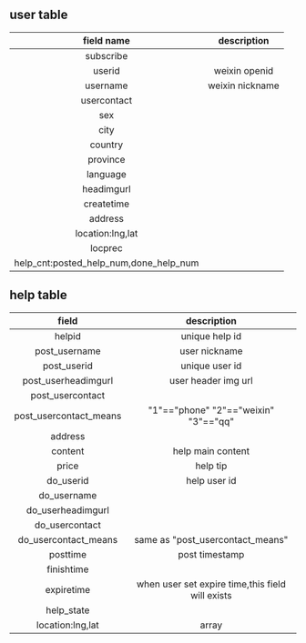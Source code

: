 
## user table
| field name   |  description            |
|:------------:|:-----------------------:|
|subscribe     |                         |
|userid        |   weixin openid         |
|username      |  weixin nickname        |
|usercontact   |                         |
|sex           |                         |
|city          |                         |
|country       |                         |
|province      |                         |
|language      |                         |
|headimgurl    |                         |
|createtime    |                         |
|address       |                         |
|location:lng,lat|                       |
|locprec       |                         |
|help_cnt:posted_help_num,done_help_num| |

## help table
| field             |     description    |
|:-----------------:|:------------------:|
|helpid             |   unique help id   |
|post_username      |   user nickname    |
|post_userid        |   unique user id   |
|post_userheadimgurl|   user header img url|
|post_usercontact   |                    |
|post_usercontact_means| "1"=="phone" "2"=="weixin" "3"=="qq" |
|address            |                    |
|content            |   help main content|
|price              |  help tip          |
|do_userid          |  help user id      |
|do_username        |                    |
|do_userheadimgurl  |                    |
|do_usercontact     |                    |
|do_usercontact_means|  same as "post_usercontact_means" |
|posttime           |  post timestamp    |
|finishtime         |                    |
|expiretime         | when user set expire time,this field will exists|
|help_state         |                    |
|location:lng,lat   |  array             |




